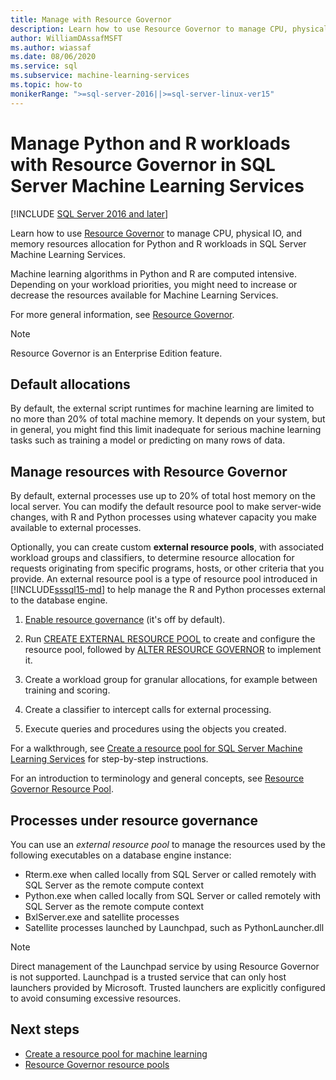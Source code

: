 ```yaml
---
title: Manage with Resource Governor
description: Learn how to use Resource Governor to manage CPU, physical IO, and memory resources allocation for Python and R workloads in SQL Server Machine Learning Services.
author: WilliamDAssafMSFT
ms.author: wiassaf
ms.date: 08/06/2020
ms.service: sql
ms.subservice: machine-learning-services
ms.topic: how-to
monikerRange: ">=sql-server-2016||>=sql-server-linux-ver15"
---
```

# Manage Python and R workloads with Resource Governor in SQL Server Machine Learning Services
[!INCLUDE [SQL Server 2016 and later](../../includes/applies-to-version/sqlserver2016.md)]

Learn how to use [Resource Governor](../../relational-databases/resource-governor/resource-governor.md) to manage CPU, physical IO, and memory resources allocation for Python and R workloads in SQL Server Machine Learning Services.

Machine learning algorithms in Python and R are computed intensive. Depending on your workload priorities, you might need to increase or decrease the resources available for Machine Learning Services.

For more general information, see [Resource Governor](../../relational-databases/resource-governor/resource-governor.md).

> [!NOTE] 
> Resource Governor is an Enterprise Edition feature.

## Default allocations

By default, the external script runtimes for machine learning are limited to no more than 20% of total machine memory. It depends on your system, but in general, you might find this limit inadequate for serious machine learning tasks such as training a model or predicting on many rows of data. 

## Manage resources with Resource Governor
 
By default, external processes use up to 20% of total host memory on the local server. You can modify the default resource pool to make server-wide changes, with R and Python processes using whatever capacity you make available to external processes.

Optionally, you can create custom **external resource pools**, with associated workload groups and classifiers, to determine resource allocation for requests originating from specific programs, hosts, or other criteria that you provide. An external resource pool is a type of resource pool introduced in [!INCLUDE[sssql15-md](../../includes/sssql16-md.md)] to help manage the R and Python processes external to the database engine.

1. [Enable resource governance](../../relational-databases/resource-governor/enable-resource-governor.md) (it's off by default).

2. Run [CREATE EXTERNAL RESOURCE POOL](../../t-sql/statements/create-external-resource-pool-transact-sql.md) to create and configure the resource pool, followed by [ALTER RESOURCE GOVERNOR](../../t-sql/statements/alter-resource-governor-transact-sql.md) to implement it.

3. Create a workload group for granular allocations, for example between training and scoring.

4. Create a classifier to intercept calls for external processing.

5. Execute queries and procedures using the objects you created.

For a walkthrough, see [Create a resource pool for SQL Server Machine Learning Services](create-external-resource-pool.md) for step-by-step instructions.

For an introduction to terminology and general concepts, see [Resource Governor Resource Pool](../../relational-databases/resource-governor/resource-governor-resource-pool.md).

## Processes under resource governance
  
 You can use an *external resource pool* to manage the resources used by the following executables on a database engine instance:

+ Rterm.exe when called locally from SQL Server or called remotely with SQL Server as the remote compute context
+ Python.exe when called locally from SQL Server or called remotely with SQL Server as the remote compute context
+ BxlServer.exe and satellite processes
+ Satellite processes launched by Launchpad, such as PythonLauncher.dll
  
> [!NOTE]
> Direct management of the Launchpad service by using Resource Governor is not supported. Launchpad is a trusted service that can only host launchers provided by Microsoft. Trusted launchers are explicitly configured to avoid consuming excessive resources.
  
## Next steps

+ [Create a resource pool for machine learning](create-external-resource-pool.md)
+ [Resource Governor resource pools](../../relational-databases/resource-governor/resource-governor-resource-pool.md)
